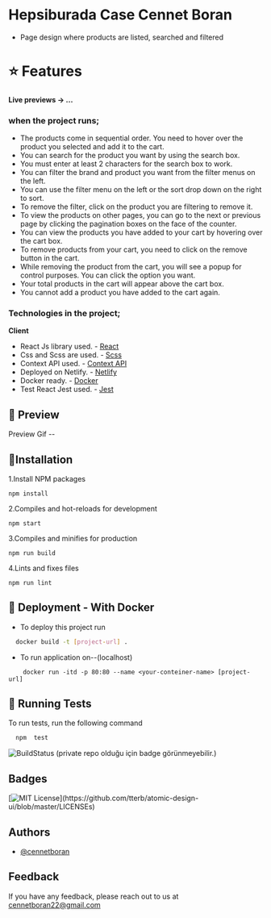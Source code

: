# Hepsiburada Case Cennet Boran

- Page design where products are listed, searched and filtered

# ⭐ Features

#### Live previews -> ...

### when the project runs;

- The products come in sequential order.
  You need to hover over the product you selected and add it to the cart.
- You can search for the product you want by using the search box.
- You must enter at least 2 characters for the search box to work.
- You can filter the brand and product you want from the filter menus on the left.
- You can use the filter menu on the left or the sort drop down on the right to sort.
- To remove the filter, click on the product you are filtering to remove it.
- To view the products on other pages, you can go to the next or previous page
  by clicking the pagination boxes on the face of the counter.
- You can view the products you have added to your cart by hovering over the cart box.
- To remove products from your cart, you need to click on the remove button in the cart.
- While removing the product from the cart, you will see a popup for control purposes. You can click the option you want.
- Your total products in the cart will appear above the cart box.
- You cannot add a product you have added to the cart again.

### Technologies in the project;

**Client**

- React Js library used. - [React](https://tr.reactjs.org/)
- Css and Scss are used. - [Scss](https://sass-lang.com/documentation)
- Context API used. - [Context API](https://tr.reactjs.org/docs/context.html)
- Deployed on Netlify. - [Netlify](https://www.netlify.com/)
- Docker ready. - [Docker](https://docs.docker.com/engine/reference/builder/)
- Test React Jest used. - [Jest](https://jestjs.io/docs/tutorial-react)

## 🍄 Preview

Preview Gif --

## 📌Installation

1.Install NPM packages

```
npm install
```

2.Compiles and hot-reloads for development

```
npm start
```

3.Compiles and minifies for production

```
npm run build
```

4.Lints and fixes files

```
npm run lint
```

## 🐳 Deployment - With Docker

- To deploy this project run

```bash
  docker build -t [project-url] .
```

- To run application on--(localhost)

```
    docker run -itd -p 80:80 --name <your-conteiner-name> [project-url]
```

## 📎 Running Tests

To run tests, run the following command

```bash
  npm  test
```

![BuildStatus](https://circleci.com/gh/patika-hepsiburada-react-bootcamp/hepsiburada-case-cennetboran.svg?style=svg) (private repo olduğu için badge görünmeyebilir.)

## Badges

[![MIT License](https://img.shields.io/apm/l/atomic-design-ui.svg?)](https://github.com/tterb/atomic-design-ui/blob/master/LICENSEs)

## Authors

- [@cennetboran](https://github.com/cennetboran)

## Feedback

If you have any feedback, please reach out to us at cennetboran22@gmail.com
